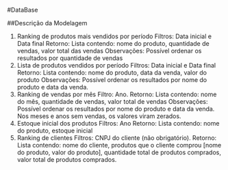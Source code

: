 #DataBase

##Descrição da Modelagem
1. Ranking de produtos mais vendidos por período
    Filtros: Data inicial e Data final
    Retorno: Lista contendo: nome do produto, quantidade de vendas, valor total das vendas
    Observações: Possível ordenar os resultados por quantidade de vendas
2. Lista de produtos vendidos por período
    Filtros: Data inicial e Data final
    Retorno: Lista contendo: nome do produto, data da venda, valor do produto
    Observações: Possível ordenar os resultados por nome do produto e data da venda.
3. Ranking de vendas por mês
    Filtro: Ano.
    Retorno: Lista contendo: nome do mês, quantidade de vendas, valor total de vendas
    Observações: Possível ordenar os resultados por nome do produto e data da venda. Nos meses e anos sem vendas, os valores viram zerados.
4. Estoque inicial dos produtos
    Filtros: Ano
    Retorno: Lista contendo: nome do produto, estoque inicial
5. Ranking de clientes
    Filtros: CNPJ do cliente (não obrigatório).
    Retorno: Lista contendo: nome do cliente, produtos que o cliente comprou
    [nome do produto, valor do produto], quantidade total de produtos comprados,
    valor total de produtos comprados.
    
